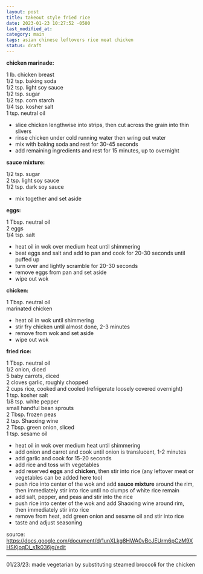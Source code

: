 ```yaml
---
layout: post
title: takeout style fried rice
date: 2023-01-23 10:27:52 -0500
last_modified_at: 
category: main
tags: asian chinese leftovers rice meat chicken
status: draft
---
```


**chicken marinade:**

1 lb. chicken breast  
1/2 tsp. baking soda  
1/2 tsp. light soy sauce  
1/2 tsp. sugar  
1/2 tsp. corn starch  
1/4 tsp. kosher salt  
1 tsp. neutral oil  
* slice chicken lengthwise into strips, then cut across the grain into thin slivers
* rinse chicken under cold running water then wring out water
* mix with baking soda and rest for 30-45 seconds
* add remaining ingredients and rest for 15 minutes, up to overnight

**sauce mixture:**

1/2 tsp. sugar  
2 tsp. light soy sauce  
1/2 tsp. dark soy sauce  
* mix together and set aside


**eggs:**

1 Tbsp. neutral oil  
2 eggs  
1/4 tsp. salt  
* heat oil in wok over medium heat until shimmering
* beat eggs and salt and add to pan and cook for 20-30 seconds until puffed up
* turn over and lightly scramble for 20-30 seconds
* remove eggs from pan and set aside
* wipe out wok

**chicken:**

1 Tbsp. neutral oil  
marinated chicken  
* heat oil in wok until shimmering
* stir fry chicken until almost done, 2-3 minutes
* remove from wok and set aside
* wipe out wok


**fried rice:**

1 Tbsp. neutral oil  
1/2 onion, diced  
5 baby carrots, diced  
2 cloves garlic, roughly chopped  
2 cups rice, cooked and cooled (refrigerate loosely covered overnight)  
1 tsp. kosher salt  
1/8 tsp. white pepper  
small handful bean sprouts  
2 Tbsp. frozen peas  
2 tsp. Shaoxing wine  
2 Tbsp. green onion, sliced  
1 tsp. sesame oil  
* heat oil in wok over medium heat until shimmering
* add onion and carrot and cook until onion is translucent, 1-2 minutes
* add garlic and cook for 15-20 seconds
* add rice and toss with vegetables
* add reserved **eggs** and **chicken**, then stir into rice (any leftover meat or vegetables
  can be added here too)
* push rice into center of the wok and add **sauce mixture** around the rim, then immediately
  stir into rice until no clumps of white rice remain
* add salt, pepper, and peas and stir into the rice
* push rice into center of the wok and add Shaoxing wine around rim, then immediately
  stir into rice
* remove from heat, add green onion and sesame oil and stir into rice
* taste and adjust seasoning

source: <https://docs.google.com/document/d/1unXLkg8HWA0vBcJEUrm6pCzM9XHSKjoqDi_s1k036jg/edit>

---

01/23/23: made vegetarian by substituting steamed broccoli for the chicken
